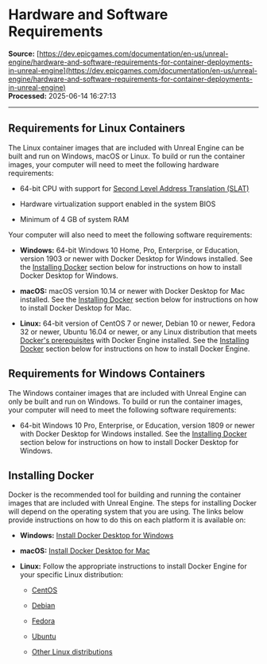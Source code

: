 # Hardware and Software Requirements

**Source:** [https://dev.epicgames.com/documentation/en-us/unreal-engine/hardware-and-software-requirements-for-container-deployments-in-unreal-engine](https://dev.epicgames.com/documentation/en-us/unreal-engine/hardware-and-software-requirements-for-container-deployments-in-unreal-engine)  
**Processed:** 2025-06-14 16:27:13

---

## Requirements for Linux Containers

The Linux container images that are included with Unreal Engine can be built and run on Windows, macOS or Linux. To build or run the container images, your computer will need to meet the following hardware requirements:

-   64-bit CPU with support for [Second Level Address Translation (SLAT)](https://en.wikipedia.org/wiki/Second_Level_Address_Translation)
    
-   Hardware virtualization support enabled in the system BIOS
    
-   Minimum of 4 GB of system RAM
    

Your computer will also need to meet the following software requirements:

-   **Windows:** 64-bit Windows 10 Home, Pro, Enterprise, or Education, version 1903 or newer with Docker Desktop for Windows installed. See the [Installing Docker](/documentation/en-us/unreal-engine/hardware-and-software-requirements-for-container-deployments-in-unreal-engine#installingdocker) section below for instructions on how to install Docker Desktop for Windows.
    
-   **macOS:** macOS version 10.14 or newer with Docker Desktop for Mac installed. See the [Installing Docker](/documentation/en-us/unreal-engine/hardware-and-software-requirements-for-container-deployments-in-unreal-engine#installingdocker) section below for instructions on how to install Docker Desktop for Mac.
    
-   **Linux:** 64-bit version of CentOS 7 or newer, Debian 10 or newer, Fedora 32 or newer, Ubuntu 16.04 or newer, or any Linux distribution that meets [Docker's prerequisites](https://docs.docker.com/engine/install/binaries#prerequisites) with Docker Engine installed. See the [Installing Docker](/documentation/en-us/unreal-engine/hardware-and-software-requirements-for-container-deployments-in-unreal-engine#installingdocker) section below for instructions on how to install Docker Engine.
    

## Requirements for Windows Containers

The Windows container images that are included with Unreal Engine can only be built and run on Windows. To build or run the container images, your computer will need to meet the following software requirements:

-   64-bit Windows 10 Pro, Enterprise, or Education, version 1809 or newer with Docker Desktop for Windows installed. See the [Installing Docker](/documentation/en-us/unreal-engine/hardware-and-software-requirements-for-container-deployments-in-unreal-engine#installingdocker) section below for instructions on how to install Docker Desktop for Windows.

## Installing Docker

Docker is the recommended tool for building and running the container images that are included with Unreal Engine. The steps for installing Docker will depend on the operating system that you are using. The links below provide instructions on how to do this on each platform it is available on:

-   **Windows:** [Install Docker Desktop for Windows](https://docs.docker.com/docker-for-windows/install/)
    
-   **macOS:** [Install Docker Desktop for Mac](https://docs.docker.com/docker-for-mac/install/)
    
-   **Linux:** Follow the appropriate instructions to install Docker Engine for your specific Linux distribution:
    
    -   [CentOS](https://docs.docker.com/engine/install/centos/)
        
    -   [Debian](https://docs.docker.com/engine/install/debian/)
        
    -   [Fedora](https://docs.docker.com/engine/install/fedora/)
        
    -   [Ubuntu](https://docs.docker.com/engine/install/ubuntu/)
        
    -   [Other Linux distributions](https://docs.docker.com/engine/install/binaries/)